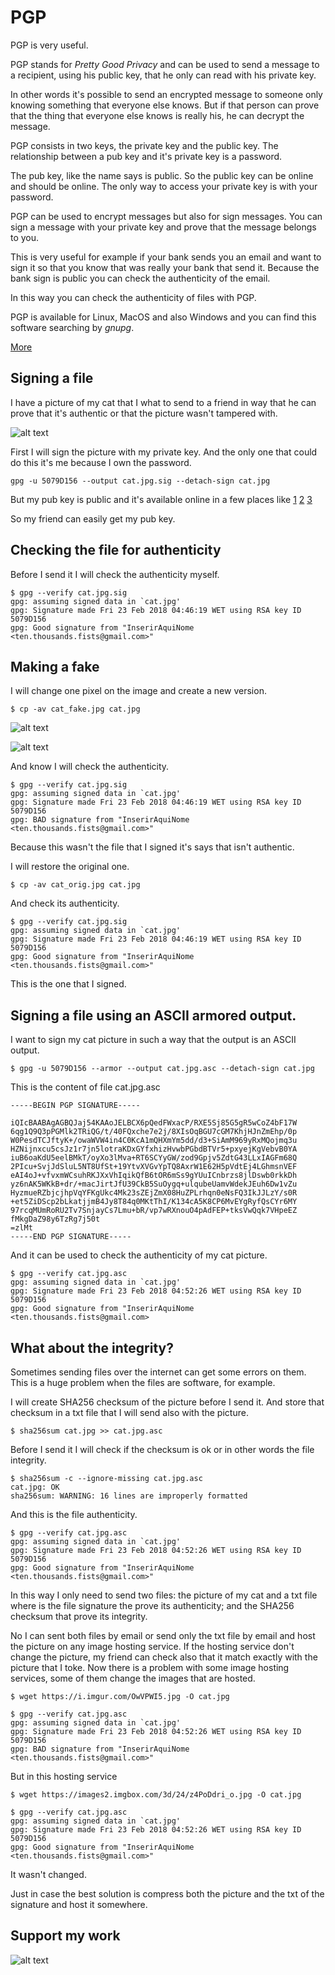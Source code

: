 # PGP 

PGP is very useful. 

PGP stands for *Pretty Good Privacy* and can be used to send a message to a recipient, using his public key, that he only can read with his private key.

In other words it's possible to send an encrypted message to someone only knowing something that everyone else knows. But if that person can prove that the thing that everyone else knows is really his, he can decrypt the message.

PGP consists in two keys, the private key and the public key. The relationship between a pub key and it's private key is a password.

The pub key, like the name says is public. So the public key can be online and should be online. The only way to access your private key is with your password.

PGP can be used to encrypt messages but also for sign messages. You can sign a message with your private key and prove that the message belongs to you.

This is very useful for example if your bank sends you an email and want to sign it so that you know that was really your bank that send it. Because the bank sign is public you can check the authenticity of the email.

In this way you can check the authenticity of files with PGP.

PGP is available for Linux, MacOS and also Windows and you can find this software searching by *gnupg*.

[More](https://www.gnupg.org/documentation/index.html)

## Signing a file

I have a picture of my cat that I what to send to a friend in way that he can prove that it's authentic or that the picture wasn't tampered with.

![alt text](https://github.com/InserirAquiNome/crypto/blob/master/static/image/cat.jpg "Logo Title Text 1")

First I will sign the picture with my private key. And the only one that could do this it's me because I own the password.

`gpg -u 5079D156 --output cat.jpg.sig --detach-sign cat.jpg`

But my pub key is public and it's available online in a few places like [1](https://twitter.com/ComAsasNosPes/status/966848020989038593) [2](https://github.com/InserirAquiNome/crypto/tree/master/pubkeys) [3](https://keyserver.mattrude.com/pks/lookup?search=ten.thousands.fists%40gmail.com&fingerprint=on&op=vindex)

So my friend can easily get my pub key.

## Checking the file for authenticity

Before I send it I will check the authenticity myself.

```
$ gpg --verify cat.jpg.sig                                    
gpg: assuming signed data in `cat.jpg'
gpg: Signature made Fri 23 Feb 2018 04:46:19 WET using RSA key ID 5079D156
gpg: Good signature from "InserirAquiNome <ten.thousands.fists@gmail.com>"
```

## Making a fake

I will change one pixel on the image and create a new version.

`$ cp -av cat_fake.jpg cat.jpg`

![alt text](https://github.com/InserirAquiNome/crypto/blob/master/static/image/cat_fake.jpg "Logo Title Text 1")

![alt text](https://github.com/InserirAquiNome/crypto/blob/master/static/image/cat_fake_zoom.jpg "Logo Title Text 1")

And know I will check the authenticity.

```
$ gpg --verify cat.jpg.sig   
gpg: assuming signed data in `cat.jpg'
gpg: Signature made Fri 23 Feb 2018 04:46:19 WET using RSA key ID 5079D156
gpg: BAD signature from "InserirAquiNome <ten.thousands.fists@gmail.com>"
```

Because this wasn't the file that I signed it's says that isn't authentic.

I will restore the original one.

`$ cp -av cat_orig.jpg cat.jpg`

And check its authenticity.

```
$ gpg --verify cat.jpg.sig   
gpg: assuming signed data in `cat.jpg'
gpg: Signature made Fri 23 Feb 2018 04:46:19 WET using RSA key ID 5079D156
gpg: Good signature from "InserirAquiNome <ten.thousands.fists@gmail.com>"
```

This is the one that I signed.

## Signing a file using an ASCII armored output.

I want to sign my cat picture in such a way that the output is an ASCII output. 

`$ gpg -u 5079D156 --armor --output cat.jpg.asc --detach-sign cat.jpg`

This is the content of file cat.jpg.asc
```
-----BEGIN PGP SIGNATURE-----

iQIcBAABAgAGBQJaj54KAAoJELBCX6pQedFWxacP/RXE5Sj85G5gR5wCoZ4bF17W
6qg1Q9Q3pPGMlk2TRiQG/t/40FQxche7e2j/8XIsOqBGU7cGM7KhjHJnZmEhp/0p
W0PesdTCJftyK+/owaWVW4in4C0KcA1mQHXmYm5dd/d3+SiAmM969yRxMQojmq3u
HZNijnxcu5csJz1r7jn5lotraKDxGYfxhizHvwbPGbdBTVr5+pxyejKgVebvB0YA
iuB6oaKdU5eelBMkT/oyXo3lMva+RT6SCYyGW/zod9Gpjv5ZdtG43LLxIAGFm68Q
2PIcu+SvjJdSluL5NT8UfSt+19YtvXVGvYpTQ8AxrW1E62H5pVdtEj4LGhmsnVEF
eAI4oJ+vfvxmWCsuhRKJXxVhIqikQfB6tOR6mSs9gYUuICnbrzs8jlDswb0rkkDh
yz6nAK5WKkB+dr/+macJirtJfU39CkB5SuOygq+ulqubeUamvWdekJEuh6Dw1vZu
HyzmueRZbjcjhpVqYFKgUkc4Mk23sZEjZmX08HuZPLrhqn0eNsFQ3IkJJLzY/s0R
+et5ZiDScp2bLkatjjmB4Jy8T84q0MKtThI/K134cA5K8CP6MvEYgRyfQsCYr6MY
97rcqMUmRoRU2Tv7SnjayCs7Lmu+bR/vp7wRXnouO4pAdFEP+tksVwQqk7VHpeEZ
fMkgDaZ98y6TzRg7j50t
=zlMt
-----END PGP SIGNATURE-----
```

And it can be used to check the authenticity of my cat picture.

```
$ gpg --verify cat.jpg.asc  
gpg: assuming signed data in `cat.jpg'
gpg: Signature made Fri 23 Feb 2018 04:52:26 WET using RSA key ID 5079D156
gpg: Good signature from "InserirAquiNome <ten.thousands.fists@gmail.com>
```

## What about the integrity?

Sometimes sending files over the internet can get some errors on them. This is a huge problem when the files are software, for example.

I will create SHA256 checksum of the picture before I send it. And store that checksum in a txt file that I will send also with the picture.

`$ sha256sum cat.jpg >> cat.jpg.asc`

Before I send it I will check if the checksum is ok or in other words the file integrity.

```
$ sha256sum -c --ignore-missing cat.jpg.asc 
cat.jpg: OK
sha256sum: WARNING: 16 lines are improperly formatted
```

And this is the file authenticity. 

```
$ gpg --verify cat.jpg.asc                  
gpg: assuming signed data in `cat.jpg'
gpg: Signature made Fri 23 Feb 2018 04:52:26 WET using RSA key ID 5079D156
gpg: Good signature from "InserirAquiNome <ten.thousands.fists@gmail.com>"
```

In this way I only need to send two files: the picture of my cat and a txt file where is the file signature the prove its authenticity; and the SHA256 checksum that prove its integrity.

No I can sent both files by email or send only the txt file by email and host the picture on any image hosting service. If the hosting service don't change the picture, my friend can check also that it match exactly with the picture that I toke. 
Now there is a problem with some image hosting services, some of them change the images that are hosted.

`$ wget https://i.imgur.com/OwVPWI5.jpg -O cat.jpg`

```
$ gpg --verify cat.jpg.asc 
gpg: assuming signed data in `cat.jpg'
gpg: Signature made Fri 23 Feb 2018 04:52:26 WET using RSA key ID 5079D156
gpg: BAD signature from "InserirAquiNome <ten.thousands.fists@gmail.com>"
```

But in this hosting service

`$ wget https://images2.imgbox.com/3d/24/z4PoDdri_o.jpg -O cat.jpg`

```
$ gpg --verify cat.jpg.asc                                       
gpg: assuming signed data in `cat.jpg'
gpg: Signature made Fri 23 Feb 2018 04:52:26 WET using RSA key ID 5079D156
gpg: Good signature from "InserirAquiNome <ten.thousands.fists@gmail.com>"
```

It wasn't changed. 

Just in case the best solution is compress both the picture and the txt of the signature and host it somewhere.

## Support my work

![alt text](https://github.com/InserirAquiNome/crypto/blob/master/static/image/donate.png "Logo Title Text 1")

